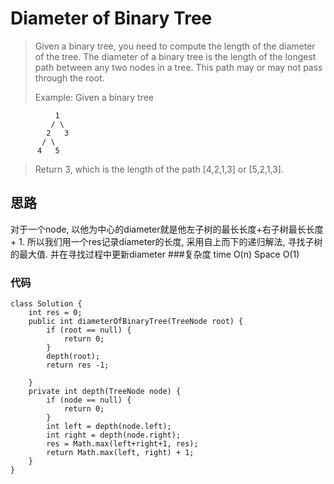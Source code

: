 # Diameter of Binary Tree
> Given a binary tree, you need to compute the length of the diameter of the tree. The diameter of a binary tree is the length of the longest path between any two nodes in a tree. This path may or may not pass through the root.
> 
> Example:
> Given a binary tree 

	          1
	         / \
	        2   3
	       / \     
	      4   5    
> Return 3, which is the length of the path [4,2,1,3] or [5,2,1,3].

## 思路
对于一个node, 以他为中心的diameter就是他左子树的最长长度+右子树最长长度+ 1. 所以我们用一个res记录diameter的长度, 采用自上而下的递归解法, 寻找子树的最大值. 并在寻找过程中更新diameter
###复杂度
time O(n) Space O(1)
### 代码
```
class Solution {
    int res = 0;
    public int diameterOfBinaryTree(TreeNode root) {
        if (root == null) {
            return 0;
        }
        depth(root);
        return res -1;
        
    }
    private int depth(TreeNode node) {
        if (node == null) {
            return 0;
        }
        int left = depth(node.left);
        int right = depth(node.right);
        res = Math.max(left+right+1, res);
        return Math.max(left, right) + 1;
    }
}
```